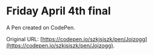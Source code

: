 # Friday April 4th final

A Pen created on CodePen.

Original URL: [https://codepen.io/szkjsjszk/pen/Jojzogg](https://codepen.io/szkjsjszk/pen/Jojzogg).

